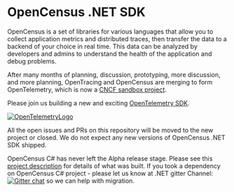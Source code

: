 # OpenCensus .NET SDK

OpenCensus is a set of libraries for various languages that allow you to
collect application metrics and distributed traces, then transfer the data to a
backend of your choice in real time. This data can be analyzed by developers
and admins to understand the health of the application and debug problems.

After many months of planning, discussion, prototyping, more discussion, and
more planning, OpenTracing and OpenCensus are merging to form OpenTelemetry,
which is now a [CNCF sandbox
project](https://www.cncf.io/blog/2019/05/21/a-brief-history-of-opentelemetry-so-far/).

Please join us building a new and exciting [OpenTelemetry
SDK](https://github.com/open-telemetry/opentelemetry-dotnet/).

[![OpenTelemetryLogo](https://opentelemetry.io/img/logos/opentelemetry-horizontal-color.png)](https://github.com/open-telemetry/opentelemetry-dotnet/)

All the open issues and PRs on this repository will be moved to the new project
or closed. We do not expect any new versions of OpenCensus .NET SDK shipped.

OpenCensus C# has never left the Alpha release stage. Please see this [project
description](PROJECT_DESCRIPTION.md) for details of what was built. If you took
a dependency on OpenCensus C# project - please let us know at .NET gitter
Channel: [![Gitter chat](https://badges.gitter.im/open-telemetry/opentelemetry-dotnet.svg)](https://gitter.im/open-telemetry/opentelemetry-dotnet?utm_source=badge&utm_medium=badge&utm_campaign=pr-badge&utm_content=badge)
so we can help with migration.
